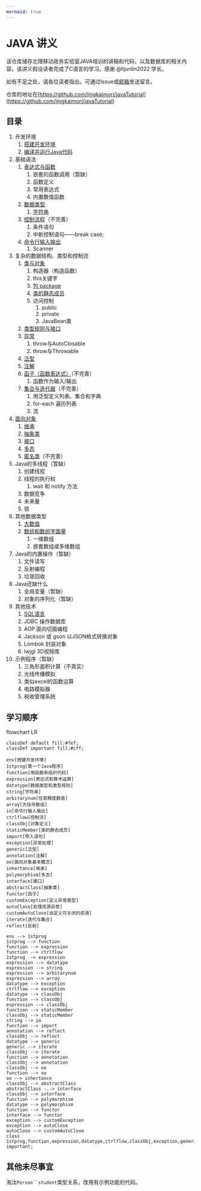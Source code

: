 ```yaml
---
mermaid: true
---
```

# JAVA 讲义

该仓库储存北理移动政务实验室JAVA培训的讲稿和代码，以及数据库的相关内容。该讲义假设读者完成了C语言的学习。感谢 @lijunlin2022 学长。

如有不足之处，请各位读者指出。可通过Issue或[邮箱](mailto:jingkaimori@gmail.com)发送留言。

仓库的地址在[https://github.com/jingkaimori/javaTutorial](https://github.com/jingkaimori/javaTutorial)

## 目录
1. 开发环境
    1. [搭建开发环境](./开发环境/开发环境.md)
    2. [编译并运行Java代码](./开发环境/第一个Java程序.md)
2. 基础语法
    1. [表达式与函数](./基础语法/02_表达式和函数.md)
        1. 嵌套的函数调用（暂缺）
        2. 函数定义
        3. 常用表达式
        4. 内置数值函数
    2. [数据类型](./基础语法/01_数据类型.md)
        1. [字符串](./基础语法/03_字符串.md)
    3. [控制流程](./基础语法/04_控制流程.md)（不完善）
        1. 条件语句
        2. 中断控制语句——break case;
    4. [命令行输入输出](./基础语法/05_输入输出.md)
        1. Scanner
3. 复杂的数据结构、类型和控制流
    1. [类与对象](./类型与对象/01_类与对象.md)
        1. 构造器（构造函数）
        2. this关键字
        3. [包 package](./类型与对象/02_package和import.md)
        4. [类的静态成员](./类型与对象/05_类的静态成员.md)
        5. 访问控制
            1. public
            2. private
            3. JavaBean类
    2. [类型规则与接口](./类型与对象/03_接口初步.md)
    3. [异常](./类型与对象/04_异常.md)
        1. throw与AutoClosable
        2. throw与Throwable
    4. [泛型](./类型与对象/08_泛型.md)
    5. [注解](./类型与对象/09_注解.md)
    6. [函子（函数表达式）](./类型与对象/10_函子.md)（不完善）
        1. 函数作为输入/输出
    7. [集合与迭代器](./类型与对象/11_容器与集合.md)（不完善）
        1. 用泛型定义列表、集合和字典
        2. for-each 遍历列表
        3. 流
4. [面向对象](./面向对象/01_什么是面向对象.md)
    1. [继承](./面向对象/03_继承.md)
    2. [抽象类](./面向对象/06_抽象类.md)
    3. [接口](./面向对象/07_接口.md)
    4. [多态](./面向对象/05_多态.md)
    5. [匿名类](./面向对象/08_匿名类.md)（不完善）
5. Java的多线程（暂缺）
    1. 创建线程
    2. 线程的执行权
        1. wait 和 notify 方法
    3. 数据竞争
    4. 未来量
    5. 锁
6. 其他数据类型
    1. [大数值](./其他数据类型/01_大数值.md)
    2. [数组和数组字面量](./其他数据类型/02_数组.md)
        1. 一维数组
        2. 嵌套数组或多维数组
7. Java的内置操作（暂缺）
    1. 文件读写
    2. 反射编程
    3. 垃圾回收
8. Java还缺什么
    1. 全局变量（暂缺）
    2. 对象的序列化（暂缺）
9. 其他技术 
    1. [SQL语言](./数据库基本知识/SQL.md)
    1. JDBC 操作数据库
    2. AOP 面向切面编程
    3. Jackson 或 gson 以JSON格式转换对象
    4. Lombok 封装对象
    5. lwjgl 3D视频库
10. 示例程序（暂缺）
    1. 三角形面积计算（不真实）
    1. 光线传播模拟
    2. 类似excel的函数运算
    4. 电路模拟器
    5. 税收管理系统

## 学习顺序

<div class="mermaid">
flowchart LR

    classDef default fill:#fef;
    classDef important fill:#cff;

    env[搭建开发环境]
    1stprog[第一个Java程序]
    function[用函数来组织代码]
    expression[表达式和算术运算]
    datatype[数据类型和类型规则]
    string[字符串]
    arbitarynum[任意精度数值]
    array[方括号数组]
    io[命令行输入输出]
    ctrlflow[控制流]
    classObj[对象定义]
    staticMember[类的静态成员]
    import[导入语句]
    exception[异常处理]
    generic[泛型]
    annotation[注解]
    oo[面向对象基本概念]
    inhertance[继承]
    polymorphism[多态]
    interface[接口]
    abstractClass[抽象类]
    functor[函子]
    customException[定义异常类型]
    autoClose[处理资源异常]
    customAutoClose[自定义可关闭的资源]
    iterate[迭代与集合]
    reflect[反射]

    env --> 1stprog
    1stprog --> function
    function --> expression
    function --> ctrlflow
    1stprog --> expression
    expression --> datatype
    expression --> string
    expression --> arbitarynum
    expression --> array
    datatype --> exception
    ctrlflow --> exception
    datatype --> classObj
    function --> classObj
    expression --> classObj
    function --> staticMember
    classObj --> staticMember
    string --> io
    function --> import
    annotation --> reflect
    classObj --> reflect
    datatype --> generic
    generic --> iterate
    classObj --> iterate
    function --> annotation
    classObj --> annotation
    classObj --> oo
    function --> oo
    oo --> inhertance
    classObj --> abstractClass
    abstractClass -.-> interface
    classObj --> interface
    function --> polymorphism
    datatype --> polymorphism
    function --> functor
    interface --> functor
    exception --> customException
    exception --> autoClose
    autoClose --> customAutoClose
    class 1stprog,function,expression,datatype,ctrlflow,classObj,exception,generic,interface,functor,iterate important;
</div>

## 其他未尽事宜

淘汰`Person``student`类型关系，改用有示例功能的代码。